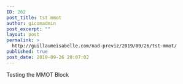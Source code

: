 ```yaml
---
ID: 262
post_title: tst mmot
author: gicomadmin
post_excerpt: ""
layout: post
permalink: >
  http://guillaumeisabelle.com/nad-previz/2019/09/26/tst-mmot/
published: true
post_date: 2019-09-26 20:07:02
---
```

<!-- wp:block-lab/mmot {"mmotacceptable":true} /-->

<!-- wp:paragraph -->

Testing the MMOT Block

<!-- /wp:paragraph -->